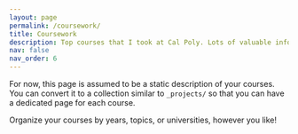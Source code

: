 ```yaml
---
layout: page
permalink: /coursework/
title: Coursework
description: Top courses that I took at Cal Poly. Lots of valuable information here!
nav: false
nav_order: 6
---
```


For now, this page is assumed to be a static description of your courses. You can convert it to a collection similar to `_projects/` so that you can have a dedicated page for each course.

Organize your courses by years, topics, or universities, however you like!
